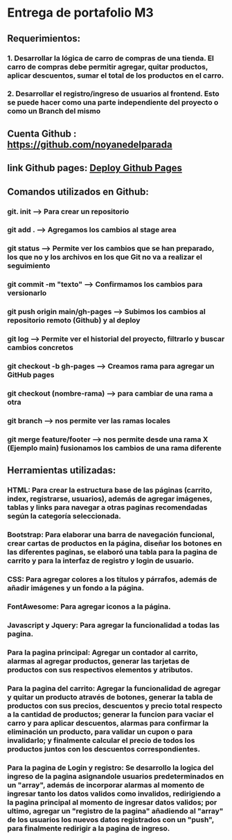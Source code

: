 # Entrega de portafolio M3

## Requerimientos:

### 1. Desarrollar la lógica de carro de compras de una tienda. El carro de compras debe permitir agregar, quitar productos, aplicar descuentos, sumar el total de los productos en el carro.
###
### 2. Desarrollar el registro/ingreso de usuarios al frontend. Esto se puede hacer como una parte independiente del proyecto o como un Branch del mismo

## Cuenta Github : https://github.com/noyanedelparada

## link Github pages: [Deploy Github Pages](https://noyanedelparada.github.io/Portafolio-M-3/)


## Comandos utilizados en Github:



### git. init --> Para crear un repositorio
### 
### git add . --> Agregamos los cambios al stage area
### 
### git status --> Permite ver los cambios que se han preparado, los que no y los archivos en los que Git no va a realizar el seguimiento
### 
### git commit -m "texto" --> Confirmamos los cambios para versionarlo
### 
### git push origin main/gh-pages --> Subimos los cambios al repositorio remoto (Github) y al deploy
### 
### git log --> Permite ver el historial del proyecto, filtrarlo y buscar cambios concretos
### 
### git checkout -b gh-pages --> Creamos rama para agregar un GitHub pages
### 
### git checkout (nombre-rama) --> para cambiar de una rama a otra
### 
### git branch --> nos permite ver las ramas locales
### 
### git merge feature/footer --> nos permite desde una rama X (Ejemplo main) fusionamos los cambios de una rama diferente

## Herramientas utilizadas:

### HTML: Para crear la estructura base de las páginas (carrito, index, registrarse, usuarios), además de agregar imágenes, tablas y links para navegar a otras paginas recomendadas según la categoría seleccionada.

### Bootstrap: Para elaborar una barra de navegación funcional, crear cartas de productos en la página, diseñar los botones en las diferentes paginas, se elaboró una tabla para la pagina de carrito y para la interfaz de registro y login de usuario.

### CSS: Para agregar colores a los títulos y párrafos, además de añadir imágenes y un fondo a la página.

### FontAwesome: Para agregar iconos a la página.

### Javascript y Jquery: Para agregar la funcionalidad a todas las pagina. 
###
### Para la pagina principal: Agregar un contador al carrito, alarmas al agregar productos, generar las tarjetas de productos con sus respectivos elementos y atributos. 
###
### Para la pagina del carrito: Agregar la funcionalidad de agregar y quitar un producto através de botones, generar la tabla de productos con sus precios, descuentos y precio total respecto a la cantidad de productos; generar la funcion para vaciar el carro y para aplicar descuentos, alarmas para confirmar la eliminación un producto, para validar un cupon o para invalidarlo; y finalmente calcular el precio de todos los productos juntos con los descuentos correspondientes. 
###
### Para la pagina de Login y registro: Se desarrollo la logica del ingreso de la pagina asignandole usuarios predeterminados en un "array", además de incorporar alarmas al momento de ingresar tanto los datos validos como invalidos, redirigiendo a la pagina principal al momento de ingresar datos validos; por ultimo, agregar un "registro de la pagina" añadiendo al "array" de los usuarios los nuevos datos registrados con un "push", para finalmente redirigir a la pagina de ingreso.